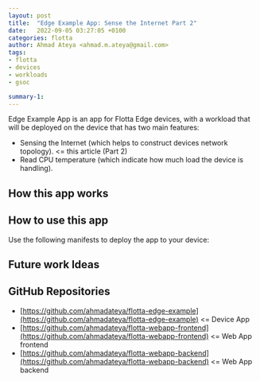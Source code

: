 ```yaml
---
layout: post
title:  "Edge Example App: Sense the Internet Part 2"
date:   2022-09-05 03:27:05 +0100
categories: flotta
author: Ahmad Ateya <ahmad.m.ateya@gmail.com>
tags:
- flotta
- devices
- workloads
- gsoc

summary-1:
---
```

Edge Example App is an app for Flotta Edge devices, with a workload that will be deployed on the device that has two main features:
- Sensing the Internet (which helps to construct devices network topology). <= this article (Part 2)
- Read CPU temperature (which indicate how much load the device is handling).

## How this app works

## How to use this app
Use the following manifests to deploy the app to your device:

## Future work Ideas


## GitHub Repositories
- [https://github.com/ahmadateya/flotta-edge-example](https://github.com/ahmadateya/flotta-edge-example) <= Device App
- [https://github.com/ahmadateya/flotta-webapp-frontend](https://github.com/ahmadateya/flotta-webapp-frontend) <= Web App frontend
- [https://github.com/ahmadateya/flotta-webapp-backend](https://github.com/ahmadateya/flotta-webapp-backend) <= Web App backend